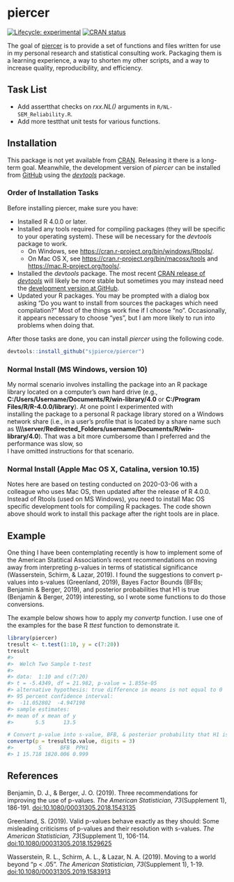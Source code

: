 
<!-- README.md is generated from README.Rmd. Please edit that file -->

# piercer

<!-- badges: start -->

[![Lifecycle:
experimental](https://img.shields.io/badge/lifecycle-experimental-orange.svg)](https://www.tidyverse.org/lifecycle/#experimental)
[![CRAN
status](https://www.r-pkg.org/badges/version/piercer)](https://CRAN.R-project.org/package=piercer)
<!-- badges: end -->

The goal of [piercer](https://github.com/sjpierce/piercer) is to provide
a set of functions and files written for use in my personal research and
statistical consulting work. Packaging them is a learning experience, a
way to shorten my other scripts, and a way to increase quality,
reproducibility, and efficiency.

## Task List

  - Add assertthat checks on *rxx.NL()* arguments in
    `R/NL-SEM_Reliability.R`.
  - Add more testthat unit tests for various functions.

## Installation

This package is not yet available from
[CRAN](https://CRAN.R-project.org). Releasing it there is a long-term
goal. Meanwhile, the development version of *piercer* can be installed
from [GitHub](https://github.com) using the
[*devtools*](https://devtools.r-lib.org/) package.

### Order of Installation Tasks

Before installing piercer, make sure you have:

  - Installed R 4.0.0 or later.
  - Installed any tools required for compiling packages (they will be
    specific to your operating system). These will be necessary for the
    *devtools* package to work.
      - On Windows, see
        <https://cran.r-project.org/bin/windows/Rtools/>.
      - On Mac OS X, see <https://cran.r-project.org/bin/macosx/tools>
        and <https://mac.R-project.org/tools/>.
  - Installed the *devtools* package. The most recent [CRAN release of
    *devtools*](https://cran.r-project.org/package=devtools) will likely
    be more stable but sometimes you may instead need the [development
    version at GitHub](https://github.com/r-lib/devtools).
  - Updated your R packages. You may be prompted with a dialog box
    asking “Do you want to install from sources the packages which need
    compilation?” Most of the things work fine if I choose “no”.
    Occasionally, it appears necessary to choose “yes”, but I am more
    likely to run into problems when doing that.

After those tasks are done, you can install *piercer* using the
following code.

``` r
devtools::install_github("sjpierce/piercer")
```

### Normal Install (MS Windows, version 10)

My normal scenario involves installing the package into an R package
library located on a computer’s own hard drive (e.g.,
**C:/Users/Username/Documents/R/win-library/4.0** or **C:/Program
Files/R/R-4.0.0/library**). At one point I experimented with  
installing the package to a personal R package library stored on a
Windows network share (i.e., in a user’s profile that is located by a
share name such as
**\\\\\\\\server/Redirected\_Folders/username/Documents/R/win-library/4.0**).
That was a bit more cumbersome than I preferred and the performance was
slow, so  
I have omitted instructions for that scenario.

### Normal Install (Apple Mac OS X, Catalina, version 10.15)

Notes here are based on testing conducted on 2020-03-06 with a colleague
who uses Mac OS, then updated after the release of R 4.0.0. Instead of
Rtools (used on MS Windows), you need to install Mac OS specific
development tools for compiling R packages. The code shown above should
work to install this package after the right tools are in place.

## Example

One thing I have been contemplating recently is how to implement some of
the American Statitical Association’s recent recommendations on moving
away from interpreting p-values in terms of statistical significance
(Wasserstein, Schirm, & Lazar, 2019). I found the suggestions to convert
p-values into s-values (Greenland, 2019), Bayes Factor Bounds (BFBs;
Benjamin & Berger, 2019), and posterior probabilities that H1 is true
(Benjamin & Berger, 2019) interesting, so I wrote some functions to do
those conversions.

The example below shows how to apply my *convertp* function. I use one
of the examples for the base R *ttest* function to demonstrate it.

``` r
library(piercer)
tresult <- t.test(1:10, y = c(7:20))
tresult
#> 
#>  Welch Two Sample t-test
#> 
#> data:  1:10 and c(7:20)
#> t = -5.4349, df = 21.982, p-value = 1.855e-05
#> alternative hypothesis: true difference in means is not equal to 0
#> 95 percent confidence interval:
#>  -11.052802  -4.947198
#> sample estimates:
#> mean of x mean of y 
#>       5.5      13.5

# Convert p-value into s-value, BFB, & posterior probability that H1 is true. 
convertp(p = tresult$p.value, digits = 3)
#>        S      BFB  PPH1
#> 1 15.718 1820.006 0.999
```

## References

Benjamin, D. J., & Berger, J. O. (2019). Three recommendations for
improving the use of p-values. *The American Statistician,
73*(Supplement 1), 186-191.
[doi:10.1080/00031305.2018.1543135](https://doi.org/10.1080/00031305.2018.1543135)

Greenland, S. (2019). Valid p-values behave exactly as they should: Some
misleading criticisms of p-values and their resolution with s-values.
*The American Statistician, 73*(Supplement 1), 106-114.
[doi:10.1080/00031305.2018.1529625](https://doi.org/10.1080/00031305.2018.1529625)

Wasserstein, R. L., Schirm, A. L., & Lazar, N. A. (2019). Moving to a
world beyond “p \< .05”. *The American Statistician, 73*(Supplement 1),
1-19.
[doi:10.1080/00031305.2019.1583913](https://doi.org/10.1080/00031305.2019.1583913)
